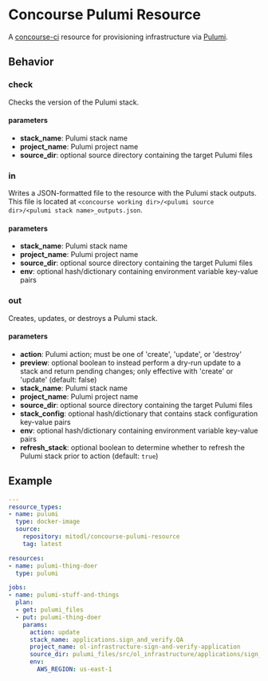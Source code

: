 # Concourse Pulumi Resource

A [concourse-ci](https://concourse-ci.org) resource for provisioning infrastructure via [Pulumi](https://www.pulumi.com).

## Behavior

### check

Checks the version of the Pulumi stack.

#### parameters

- **stack_name**: Pulumi stack name
- **project_name**: Pulumi project name
- **source_dir**: optional source directory containing the target Pulumi files

### in

Writes a JSON-formatted file to the resource with the Pulumi stack outputs. This file is located at `<concourse working dir>/<pulumi source dir>/<pulumi stack name>_outputs.json`.

#### parameters

- **stack_name**: Pulumi stack name
- **project_name**: Pulumi project name
- **source_dir**: optional source directory containing the target Pulumi files
- **env**: optional hash/dictionary containing environment variable key-value pairs

### out

Creates, updates, or destroys a Pulumi stack.

#### parameters

- **action**: Pulumi action; must be one of 'create', 'update', or 'destroy'
- **preview**: optional boolean to instead perform a dry-run update to a stack and return pending changes; only effective with 'create' or 'update' (default: false)
- **stack_name**: Pulumi stack name
- **project_name**: Pulumi project name
- **source_dir**: optional source directory containing the target Pulumi files
- **stack_config**: optional hash/dictionary that contains stack configuration key-value pairs
- **env**: optional hash/dictionary containing environment variable key-value pairs
- **refresh_stack**: optional boolean to determine whether to refresh the Pulumi stack prior to action (default: `true`)

## Example

```yaml
---
resource_types:
- name: pulumi
  type: docker-image
  source:
    repository: mitodl/concourse-pulumi-resource
    tag: latest

resources:
- name: pulumi-thing-doer
  type: pulumi

jobs:
- name: pulumi-stuff-and-things
  plan:
  - get: pulumi_files
  - put: pulumi-thing-doer
    params:
      action: update
      stack_name: applications.sign_and_verify.QA
      project_name: ol-infrastructure-sign-and-verify-application
      source_dir: pulumi_files/src/ol_infrastructure/applications/sign_and_verify
      env:
        AWS_REGION: us-east-1
```
